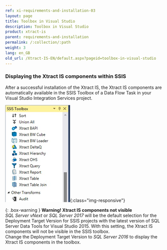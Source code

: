 ```yaml
---
ref: xi-requirements-and-installation-03
layout: page
title: Toolbox in Visual Studio
description: Toolbox in Visual Studio
product: xtract-is
parent: requirements-and-installation
permalink: /:collection/:path
weight: 3
lang: en_GB
old_url: /Xtract-IS-EN/default.aspx?pageid=toolbox-in-visual-studio
---
```

### Displaying the Xtract IS components within SSIS
After a successful installation of the Xtract IS, the Xtract IS components are automatically available in the SSIS Toolbox of a Data Flow Task in your Visual Studio Integration Services project.

![XIS_SSIS_Toolbox](/img/content/XIS_SSIS_Toolbox.jpg){:class="img-responsive"}<br>

{: .box-warning }
**Warning! Xtract IS components not visible**<br>*SQL Server vNext* or *SQL Server 2017* will be the default selection for the Deployment Target Version for SSIS projects with the latest version of SQL Server Data Tools for Visual Studio 2015. With this setting, the Xtract IS components will not be visible in the SSIS toolbox.<br> Change the Deployment Target Version to *SQL Server 2016* to display the Xtract IS components in the toolbox.

